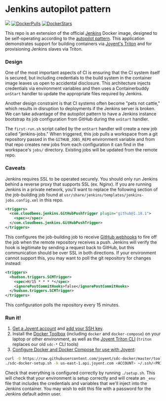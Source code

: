 # Jenkins autopilot pattern

[![](https://badge.imagelayers.io/dekobon/triton-jenkins:latest.svg)](https://imagelayers.io/?images=dekobon/triton-jenkins:latest 'Get your own badge on imagelayers.io')
[![DockerPulls](https://img.shields.io/docker/pulls/autopilotpattern/jenkins.svg)](https://registry.hub.docker.com/u/autopilotpattern/jenkins/)
[![DockerStars](https://img.shields.io/docker/stars/autopilotpattern/jenkins.svg)](https://registry.hub.docker.com/u/autopilotpattern/jenkins/)

This repo is an extension of the official [Jenkins](https://jenkins.io/) Docker image, designed to be self-operating according to the [autopilot pattern](http://autopilotpattern.io/). This application demonstrates support for building containers via [Joyent's Triton](https://www.joyent.com/) and for provisioning Jenkins slaves via Triton.


### Design

One of the most important aspects of CI is ensuring that the CI system itself is secured, but including credentials to the build system in the container image leaves us open to accidental disclosure. This architecture injects credentials via environment variables and then uses a Containerbuddy `onStart` handler to update the appropriate files required by Jenkins.

Another design constraint is that CI systems often become "pets not cattle," which results in disruption to deployments if the Jenkins server is broken. We can take advantage of the autopilot pattern to have a Jenkins instance bootstrap its job configuration from GitHub during the `onStart` handler.

The `first-run.sh` script called by the `onStart` handler will create a new job called "jenkins-jobs." When triggered, this job pulls a workspace from a git repository passed in the `GITHUB_JOBS_REPO` environment variable and from that repo creates new jobs from each configuration it can find in the workspace's `jobs/` directory. Existing jobs will be updated from the remote repo.


### Caveats

Jenkins requires SSL to be operated securely. You should only run Jenkins behind a reverse proxy that supports SSL (ex. Nginx). If you are running Jenkins in a private network, you'll want to replace the following section of the job-building job found at `usr/share/jenkins/templates/jenkins-jobs.config.xml` in this repo.

```xml
<triggers>
  <com.cloudbees.jenkins.GitHubPushTrigger plugin="github@1.18.1">
    <spec></spec>
  </com.cloudbees.jenkins.GitHubPushTrigger>
</triggers>
```

This configures the job-building job to receive [GitHub webhooks](https://developer.github.com/webhooks/) to fire off the job when the remote repository receives a push. Jenkins will verify the hook is legitimate by sending a request back to GitHub, but this communication should be over SSL in both directions. If your environment cannot support this, you may want to poll the git repository for changes instead:


```xml
<triggers>
  <hudson.triggers.SCMTrigger>
    <spec>H/15 * * * *</spec>
    <ignorePostCommitHooks>false</ignorePostCommitHooks>
  </hudson.triggers.SCMTrigger>
</triggers>
```

This configuration polls the repository every 15 minutes.

### Run it!

1. [Get a Joyent account](https://my.joyent.com/landing/signup/) and [add your SSH key](https://docs.joyent.com/public-cloud/getting-started).
1. Install the [Docker Toolbox](https://docs.docker.com/installation/mac/) (including `docker` and `docker-compose`) on your laptop or other environment, as well as the [Joyent Triton CLI](https://www.joyent.com/blog/introducing-the-triton-command-line-tool) (`triton` replaces our old `sdc-*` CLI tools)
1. [Configure Docker and Docker Compose for use with Joyent](https://docs.joyent.com/public-cloud/api-access/docker):

```bash
curl -O https://raw.githubusercontent.com/joyent/sdc-docker/master/tools/sdc-docker-setup.sh && chmod +x sdc-docker-setup.sh
./sdc-docker-setup.sh -k us-east-1.api.joyent.com <ACCOUNT> ~/.ssh/<PRIVATE_KEY_FILE>
```

Check that everything is configured correctly by running `./setup.sh`. This will check that your environment is setup correctly and will create an `_env` file that includes the credentials and variables that we'll inject into the Jenkins container. You may wish to edit this file with a password for the Jenkins default admin user.
